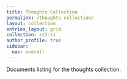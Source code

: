 ```yaml
---
title: Thoughts Collection
permalink: /thoughts-collection/
layout: collection
entries_layout: grid
collection: zz3-zi
author_profile: true
sidebar:
  nav: overall
---
```


Documents listing for the thoughts collection.
